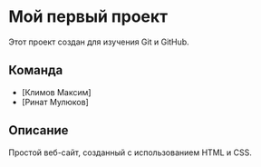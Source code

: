 # Мой первый проект

Этот проект создан для изучения Git и GitHub.

## Команда
- [Климов Максим]
- [Ринат Мулюков]

## Описание
Простой веб-сайт, созданный с использованием HTML и CSS.